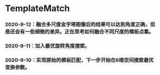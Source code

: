 # TemplateMatch

### 2020-9-12：融合多尺度金字塔图像后的结果可以达到角度正确，但是还会有一些细微的差异。正在思考如何融合不同尺度的模板点集。

### 2020-9-11：加入最优旋转角度搜索。

### 2020-9-10：实现原始的模板匹配，下一步开始在6维空间搜索最优变换参数。

